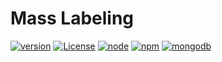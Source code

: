 # Mass Labeling

[![version](https://img.shields.io/badge/version-2.0.0-brightgreen.svg)](https://github.com/ukitgroup/mass-labeling/tree/v2.0.0)
[![License](https://img.shields.io/badge/License-Apache%202.0-yellow.svg)](https://opensource.org/licenses/Apache-2.0)
[![node](https://img.shields.io/badge/node-v9.10.0-brightgreen.svg)](https://nodejs.org/)
[![npm](https://img.shields.io/badge/npm-v5.6.0-red.svg)](https://npmjs.com/)
[![mongodb](https://img.shields.io/badge/mongodb-v3.6.3-green.svg)](https://mongodb.com/)
